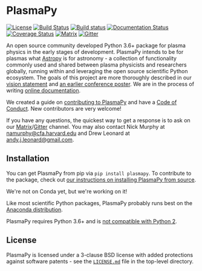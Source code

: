 # PlasmaPy
[![License](https://img.shields.io/badge/License-BSD%203--Clause-blue.svg)](./LICENSE.md)
[![Build Status](https://travis-ci.org/PlasmaPy/PlasmaPy.svg?branch=master)](https://travis-ci.org/PlasmaPy/PlasmaPy)
[![Build status](https://ci.appveyor.com/api/projects/status/hbduy62sqrvy8rn7?svg=true)](https://ci.appveyor.com/project/namurphy/plasmapy)
[![Documentation Status](https://readthedocs.org/projects/plasmapy/badge/?version=latest)](http://plasmapy.readthedocs.io/en/latest/?badge=latest)
[![Coverage Status](https://coveralls.io/repos/github/PlasmaPy/PlasmaPy/badge.svg?branch=master)](https://coveralls.io/github/PlasmaPy/PlasmaPy?branch=master)
[![Matrix](https://matrix.to/img/matrix-badge.svg)](https://riot.im/app/#/room/#plasmapy:matrix.org)
[![Gitter](https://badges.gitter.im/Join%20Chat.svg)](https://gitter.im/PlasmaPy/Lobby)

An open source community developed Python 3.6+ package for plasma physics in
the early stages of development. PlasmaPy intends to be for plasmas what
[Astropy](https://github.com/astropy/astropy) is for astronomy - a
collection of functionality commonly used and shared between plasma physicists
and researchers globally, running within and leveraging the open source
scientific Python ecosystem. The goals of this project are more thoroughly described in our
[vision statement](vision_statement.md#vision-statement)
and [an earlier conference poster](http://doi.org/10.5281/zenodo.163752).
We are in the process of writing [online
documentation](http://plasmapy.readthedocs.io/en/latest/).

We created a guide on
[contributing to PlasmaPy](CONTRIBUTING.md) and have a [Code of Conduct](CODE_OF_CONDUCT.md).
New contributors are very welcome!

If you have any questions, the quickest way to get a response is to ask on our
[Matrix](https://riot.im/app/#/room/#plasmapy:matrix.org)/[Gitter](https://gitter.im/PlasmaPy/Lobby)
channel.  You may also contact
Nick Murphy at <namurphy@cfa.harvard.edu> and
Drew Leonard at <andy.j.leonard@gmail.com>.

## Installation

You can get PlasmaPy from pip via `pip install plasmapy`. To contribute to the package, check
out [our instructions on installing PlasmaPy from source](INSTALL.md).

We're not on Conda yet, but we're working on it!

Like most scientific Python packages, PlasmaPy probably runs best on the 
[Anaconda distribution](https://www.anaconda.com/downloads).

PlasmaPy requires Python 3.6+ and is
[not compatible with Python 2](https://pythonclock.org/).

## License

PlasmaPy is licensed under a 3-clause BSD license with added protections
against software patents - see the [``LICENSE.md``](LICENSE.md) file in
the top-level directory.
